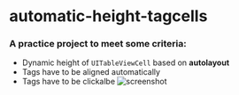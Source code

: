 # automatic-height-tagcells
### A practice project to meet some criteria:
- Dynamic height of ``UITableViewCell`` based on **autolayout**
- Tags have to be aligned automatically
- Tags have to be clickalbe
![screenshot](https://github.com/weijentu/automatic-height-tagcells/raw/master/images/screenshot.png)
